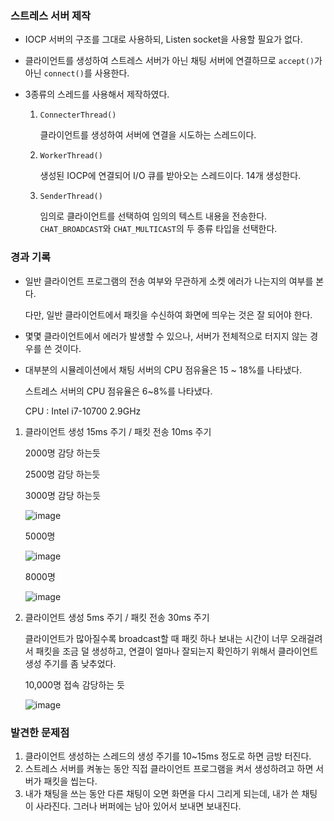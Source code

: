 ### 스트레스 서버 제작

- IOCP 서버의 구조를 그대로 사용하되, Listen socket을 사용할 필요가 없다.

- 클라이언트를 생성하여 스트레스 서버가 아닌 채팅 서버에 연결하므로 `accept()`가 아닌 `connect()`를 사용한다.

- 3종류의 스레드를 사용해서 제작하였다.

  1. `ConnecterThread()`

     클라이언트를 생성하여 서버에 연결을 시도하는 스레드이다.

  2. `WorkerThread()`

     생성된 IOCP에 연결되어 I/O 큐를 받아오는 스레드이다. 14개 생성한다.

  3. `SenderThread()`

     임의로 클라이언트를 선택하여 임의의 텍스트 내용을 전송한다. `CHAT_BROADCAST`와 `CHAT_MULTICAST`의 두 종류 타입을 선택한다.



### 경과 기록

- 일반 클라이언트 프로그램의 전송 여부와 무관하게 소켓 에러가 나는지의 여부를 본다. 

  다만, 일반 클라이언트에서 패킷을 수신하여 화면에 띄우는 것은 잘 되어야 한다.

- 몇몇 클라이언트에서 에러가 발생할 수 있으나, 서버가 전체적으로 터지지 않는 경우를 쓴 것이다.

- 대부분의 시뮬레이션에서 채팅 서버의 CPU 점유율은 15 ~ 18%를 나타냈다.

  스트레스 서버의 CPU 점유율은 6~8%를 나타냈다.

  CPU : Intel i7-10700 2.9GHz

1. 클라이언트 생성 15ms 주기 / 패킷 전송 10ms 주기

   2000명 감당 하는듯

   2500명 감당 하는듯

   3000명 감당 하는듯

   ![image](https://user-images.githubusercontent.com/41130448/114333968-8c7e2e00-9b84-11eb-994f-58863ac05770.png)
   
   5000명
   
   ![image](https://user-images.githubusercontent.com/41130448/114345766-46819400-9b9d-11eb-8898-f12a247f8882.png)
   
   8000명
   
   ![image](https://user-images.githubusercontent.com/41130448/114346521-90b74500-9b9e-11eb-9ded-a81b2c1ad32c.png)
   
2. 클라이언트 생성 5ms 주기 / 패킷 전송 30ms 주기

   클라이언트가 많아질수록 broadcast할 때 패킷 하나 보내는 시간이 너무 오래걸려서 패킷을 조금 덜 생성하고, 연결이 얼마나 잘되는지 확인하기 위해서 클라이언트 생성 주기를 좀 낮추었다.

   10,000명 접속 감당하는 듯

   ![image](https://user-images.githubusercontent.com/41130448/114347388-d3c5e800-9b9f-11eb-8cee-b00faaa00ee9.png)

   



### 발견한 문제점

1. 클라이언트 생성하는 스레드의 생성 주기를 10~15ms 정도로 하면 금방 터진다.
2. 스트레스 서버를 켜놓는 동안 직접 클라이언트 프로그램을 켜서 생성하려고 하면 서버가 패킷을 씹는다.
3. 내가 채팅을 쓰는 동안 다른 채팅이 오면 화면을 다시 그리게 되는데, 내가 쓴 채팅이 사라진다. 그러나 버퍼에는 남아 있어서 보내면 보내진다.

